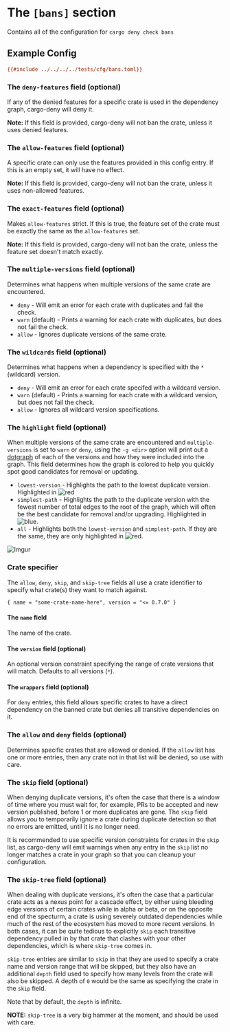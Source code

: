 # The `[bans]` section

Contains all of the configuration for `cargo deny check bans`

## Example Config

```ini
{{#include ../../../../tests/cfg/bans.toml}}
```

### The `deny-features` field (optional)

If any of the denied features for a specific crate is used in the
dependency graph, cargo-deny will deny it.

**Note:** If this field is provided, cargo-deny will not ban the crate,
unless it uses denied features.

### The `allow-features` field (optional)

A specific crate can only use the features provided in this config entry.
If this is an empty set, it will have no effect.

**Note:** If this field is provided, cargo-deny will not ban the crate,
unless it uses non-allowed features.

### The `exact-features` field (optional)

Makes `allow-features` strict. If this is true, the feature set
of the crate must be exactly the same as the `allow-features` set.

**Note:** If this field is provided, cargo-deny will not ban the crate,
unless the feature set doesn't match exactly.

### The `multiple-versions` field (optional)

Determines what happens when multiple versions of the same crate are
encountered.

* `deny` - Will emit an error for each crate with duplicates and fail the check.
* `warn` (default) - Prints a warning for each crate with duplicates, but does
not fail the check.
* `allow` - Ignores duplicate versions of the same crate.

### The `wildcards` field (optional)

Determines what happens when a dependency is specified with the `*` (wildcard)
version.

* `deny` - Will emit an error for each crate specifed with a wildcard version.
* `warn` (default) - Prints a warning for each crate with a wildcard version,
but does not fail the check.
* `allow` - Ignores all wildcard version specifications.

### The `highlight` field (optional)

When multiple versions of the same crate are encountered and `multiple-versions`
is set to `warn` or `deny`, using the `-g <dir>` option will print out a
[dotgraph](https://www.graphviz.org/) of each of the versions and how they were
included into the graph. This field determines how the graph is colored to help
you quickly spot good candidates for removal or updating.

* `lowest-version` - Highlights the path to the lowest duplicate version.
Highlighted in ![red](https://placehold.it/15/ff0000/000000?text=+)
* `simplest-path` - Highlights the path to the duplicate version with the
fewest number of total edges to the root of the graph, which will often be the
best candidate for removal and/or upgrading. Highlighted in
![blue](https://placehold.it/15/0000FF/000000?text=+).
* `all` - Highlights both the `lowest-version` and `simplest-path`. If they are
the same, they are only highlighted in
![red](https://placehold.it/15/ff0000/000000?text=+).

![Imgur](https://i.imgur.com/xtarzeU.png)

### Crate specifier

The `allow`, `deny`, `skip`, and `skip-tree` fields all use a crate identifier
to specify what crate(s) they want to match against.

`{ name = "some-crate-name-here", version = "<= 0.7.0" }`

#### The `name` field

The name of the crate.

#### The `version` field (optional)

An optional version constraint specifying the range of crate versions that will
match. Defaults to all versions (`*`).

#### The `wrappers` field (optional)

For `deny` entries, this field allows specific crates to have a direct
dependency on the banned crate but denies all transitive dependencies on it.

### The `allow` and `deny` fields (optional)

Determines specific crates that are allowed or denied. If the `allow` list has
one or more entries, then any crate not in that list will be denied, so use with
care.

### The `skip` field (optional)

When denying duplicate versions, it's often the case that there is a window of
time where you must wait for, for example, PRs to be accepted and new version
published, before 1 or more duplicates are gone. The `skip` field allows you to
temporarily ignore a crate during duplicate detection so that no errors are
emitted, until it is no longer need.

It is recommended to use specific version constraints for crates in the `skip`
list, as cargo-deny will emit warnings when any entry in the `skip` list no
longer matches a crate in your graph so that you can cleanup your configuration.

### The `skip-tree` field (optional)

When dealing with duplicate versions, it's often the case that a particular
crate acts as a nexus point for a cascade effect, by either using bleeding edge
versions of certain crates while in alpha or beta, or on the opposite end of
the specturm, a crate is using severely outdated dependencies while much of the
rest of the ecosystem has moved to more recent versions. In both cases, it can
be quite tedious to explicitly `skip` each transitive dependency pulled in by
that crate that clashes with your other dependencies, which is where `skip-tree`
comes in.

`skip-tree` entries are similar to `skip` in that they are used to specify a
crate name and version range that will be skipped, but they also have an
additional `depth` field used to specify how many levels from the crate will
also be skipped. A depth of `0` would be the same as specifying the crate in
the `skip` field.

Note that by default, the `depth` is infinite.

**NOTE:** `skip-tree` is a very big hammer at the moment, and should be used
with care.
